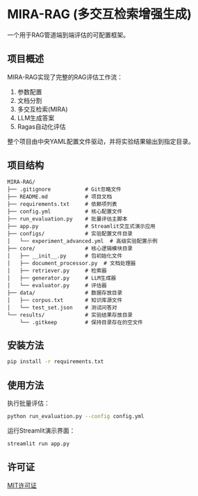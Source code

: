 # MIRA-RAG (多交互检索增强生成)

一个用于RAG管道端到端评估的可配置框架。

## 项目概述

MIRA-RAG实现了完整的RAG评估工作流：
1. 参数配置
2. 文档分割
3. 多交互检索(MIRA)
4. LLM生成答案
5. Ragas自动化评估

整个项目由中央YAML配置文件驱动，并将实验结果输出到指定目录。

## 项目结构

```
MIRA-RAG/
├── .gitignore           # Git忽略文件
├── README.md            # 项目文档
├── requirements.txt     # 依赖项列表
├── config.yml           # 核心配置文件
├── run_evaluation.py    # 批量评估主脚本
├── app.py               # Streamlit交互式演示应用
├── configs/             # 实验配置文件目录
│   └── experiment_advanced.yml  # 高级实验配置示例
├── core/                # 核心逻辑模块目录
│   ├── __init__.py      # 包初始化文件
│   ├── document_processor.py  # 文档处理器
│   ├── retriever.py     # 检索器
│   ├── generator.py     # LLM生成器
│   └── evaluator.py     # 评估器
├── data/                # 数据存放目录
│   ├── corpus.txt       # 知识库源文件
│   └── test_set.json    # 测试问答对
└── results/             # 实验结果存放目录
    └── .gitkeep         # 保持目录存在的空文件
```

## 安装方法

```bash
pip install -r requirements.txt
```

## 使用方法

执行批量评估：
```bash
python run_evaluation.py --config config.yml
```

运行Streamlit演示界面：
```bash
streamlit run app.py
```

## 许可证

[MIT许可证](LICENSE)